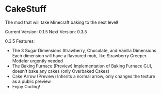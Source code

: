 CakeStuff
=========
The mod that will take Minecraft baking to the next level!

Current Version: 0.1.5
Next Version: 0.3.5

0.3.5 Features:
- The 3 Sugar Dimensions
  Strawberry, Chocolate, and Vanilla Dimensions
  Each dimension will have a flavoured mob, like Strawberry Creeper.
  Modeler urgently needed
- The Baking Furnace (Preview)
  Implementation of Baking Furnace GUI, doesn't bake any cakes (only Overbaked Cakes)
- Cake Arrow (Preview)
  Inherits a normal arrow, only changes the texture as a public preview
- Enjoy Coding!
